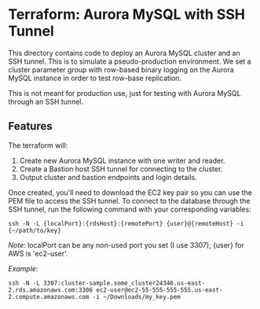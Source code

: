 # Terraform: Aurora MySQL with SSH Tunnel

This directory contains code to deploy an Aurora MySQL cluster and an SSH tunnel. This is to simulate a
pseudo-production environment. We set a cluster parameter group with row-based binary logging on the
Aurora MySQL instance in order to test row-base replication.

This is not meant for production use, just for testing with Aurora MySQL through an SSH tunnel.

## Features

The terraform will:

1. Create new Aurora MySQL instance with one writer and reader.
2. Create a Bastion host SSH tunnel for connecting to the cluster.
3. Output cluster and bastion endpoints and login details.

Once created, you'll need to download the EC2 key pair so you can use the PEM file
to access the SSH tunnel. To connect to the database through the SSH tunnel, run the following command with your
corresponding variables:
```shell script
ssh -N -L {localPort}:{rdsHost}:{remotePort} {user}@{remoteHost} -i {~/path/to/key}
```

*Note*: localPort can be any non-used port you set (I use 3307); {user} for AWS is 'ec2-user'.

_Example_:
```shell script
ssh -N -L 3307:cluster-sample.some_cluster24346.us-east-2.rds.amazonaws.com:3306 ec2-user@ec2-55-555-555-555.us-east-2.compute.amazonaws.com -i ~/Downloads/my_key.pem
```